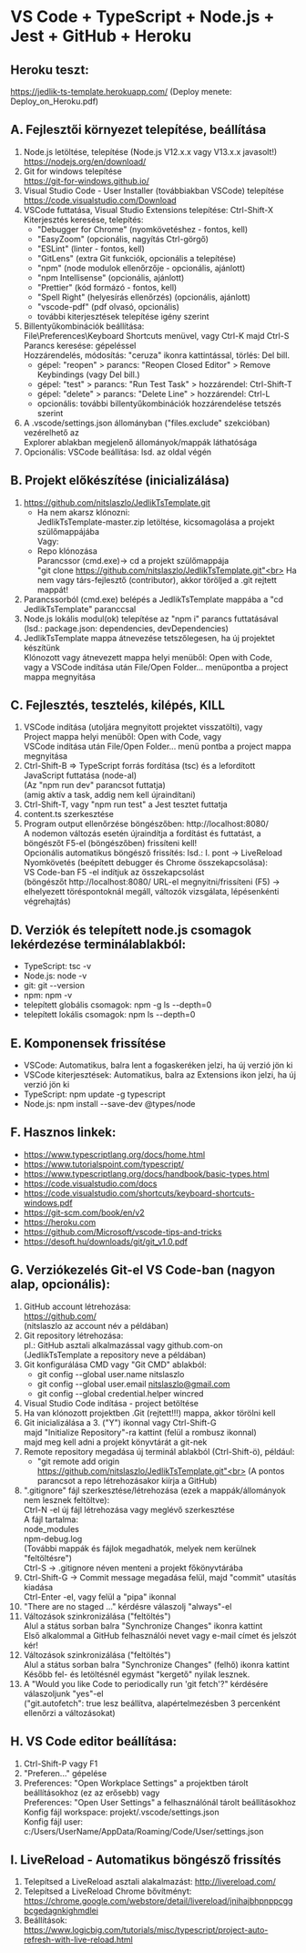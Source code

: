 #  VS Code + TypeScript + Node.js + Jest + GitHub + Heroku

## Heroku teszt:
https://jedlik-ts-template.herokuapp.com/ (Deploy menete: Deploy_on_Heroku.pdf)

## A.  Fejlesztői környezet telepítése, beállítása
1.  Node.js letöltése, telepítése (Node.js V12.x.x vagy V13.x.x javasolt!) <br>
    https://nodejs.org/en/download/
2.  Git for windows telepítése<br>
    https://git-for-windows.github.io/
3.  Visual Studio Code - User Installer (továbbiakban VSCode) telepítése<br>
    https://code.visualstudio.com/Download
4.  VSCode futtatása, Visual Studio Extensions telepítése: Ctrl-Shift-X<br>
    Kiterjesztés keresése, telepítés:<br>
     - "Debugger for Chrome" (nyomkövetéshez - fontos, kell)
     - "EasyZoom" (opcionális, nagyítás Ctrl-görgő)
     - "ESLint" (linter - fontos, kell)
     - "GitLens" (extra Git funkciók, opcionális a telepítése)
     - "npm" (node modulok ellenőrzője - opcionális, ajánlott)
     - "npm Intellisense" (opcionális, ajánlott)
     - "Prettier" (kód formázó - fontos, kell)
     - "Spell Right" (helyesírás ellenőrzés) (opcionális, ajánlott)
     - "vscode-pdf" (pdf olvasó, opcionális)
     - további kiterjesztések telepítése igény szerint
5. Billentyűkombinációk beállítása:<br>
    File\Preferences\Keyboard Shortcuts menüvel, vagy Ctrl-K majd Ctrl-S<br>
    Parancs keresése: gépeléssel<br>
    Hozzárendelés, módosítás: "ceruza" ikonra kattintással, törlés: Del bill.<br>
    - gépel: "reopen" > parancs: "Reopen Closed Editor" > Remove Keybindings (vagy Del bill.)
    - gépel: "test" > parancs: "Run Test Task" > hozzárendel: Ctrl-Shift-T
    - gépel: "delete" > parancs: "Delete Line" > hozzárendel: Ctrl-L
    - opcionális: további billentyűkombinációk hozzárendelése tetszés szerint
6. A .vscode/settings.json állományban ("files.exclude" szekcióban) vezérelhető az<br>
   Explorer ablakban megjelenő állományok/mappák láthatósága
7. Opcionális: VSCode beállítása: lsd. az oldal végén

## B.  Projekt előkészítése (inicializálása)
1.  https://github.com/nitslaszlo/JedlikTsTemplate.git<br>
    - Ha nem akarsz klónozni:<br>
      JedlikTsTemplate-master.zip letöltése, kicsomagolása a projekt szülőmappájába<br>
      Vagy:<br>
    - Repo klónozása<br>
      Parancssor (cmd.exe)-> cd a projekt szülőmappája<br>
      "git clone https://github.com/nitslaszlo/JedlikTsTemplate.git"<br>
      Ha nem vagy társ-fejlesztő (contributor), akkor töröljed a .git rejtett mappát!
2.  Parancssorból (cmd.exe) belépés a JedlikTsTemplate mappába a "cd JedlikTsTemplate" paranccsal
3.  Node.js lokális modul(ok) telepítése az "npm i" parancs futtatásával<br>
    (lsd.: package.json: dependencies, devDependencies)
4.  JedlikTsTemplate mappa átnevezése tetszőlegesen, ha új projektet készítünk<br>
    Klónozott vagy átnevezett mappa helyi menüből: Open with Code,<br>
    vagy a VSCode indítása után File/Open Folder... menüpontba a project mappa megnyitása<br>

## C.  Fejlesztés, tesztelés, kilépés, KILL
1.  VSCode indítása (utoljára megnyitott projektet visszatölti), vagy<br>
    Project mappa helyi menüből: Open with Code, vagy<br>
    VSCode indítása után File/Open Folder... menü pontba a project mappa megnyitása
2.  Ctrl-Shift-B => TypeScript forrás fordítása (tsc) és a lefordított JavaScript futtatása (node-al)<br>
    (Az "npm run dev" parancsot futtatja)<br>
    (amig aktív a task, addig nem kell újraindítani)
3.  Ctrl-Shift-T, vagy "npm run test" a Jest tesztet futtatja<br>
4.  content.ts szerkesztése
5.  Program output ellenőrzése böngészőben: http://localhost:8080/<br>
    A nodemon változás esetén újraindítja a fordítást és futtatást, a böngészőt F5-el (böngészőben) frissíteni kell!<br>
    Opcionális automatikus böngésző frissítés: lsd.: I. pont -> LiveReload<br>
    Nyomkövetés (beépített debugger és Chrome összekapcsolása):<br>
    VS Code-ban F5 -el indítjuk az összekapcsolást<br>
    (böngészőt http://localhost:8080/ URL-el megnyitni/frissíteni (F5) -> elhelyezett töréspontoknál megáll, változók vizsgálata, lépésenkénti végrehajtás)

## D. Verziók és telepített node.js csomagok lekérdezése terminálablakból:
- TypeScript: tsc -v
- Node.js: node -v
- git: git --version
- npm: npm -v
- telepített globális csomagok: npm -g ls --depth=0
- telepített lokális csomagok: npm ls --depth=0

## E. Komponensek frissítése<br>
- VSCode: Automatikus, balra lent a fogaskeréken jelzi, ha új verzió jön ki
- VSCode kiterjesztések: Automatikus, balra az Extensions ikon jelzi, ha új verzió jön ki
- TypeScript: npm update -g typescript
- Node.js: npm install --save-dev @types/node

## F. Hasznos linkek:
- https://www.typescriptlang.org/docs/home.html
- https://www.tutorialspoint.com/typescript/
- https://www.typescriptlang.org/docs/handbook/basic-types.html
- https://code.visualstudio.com/docs
- https://code.visualstudio.com/shortcuts/keyboard-shortcuts-windows.pdf
- https://git-scm.com/book/en/v2
- https://heroku.com
- https://github.com/Microsoft/vscode-tips-and-tricks
- https://desoft.hu/downloads/git/git_v1.0.pdf

## G. Verziókezelés Git-el VS Code-ban (nagyon alap, opcionális):
1. GitHub account létrehozása:<br>
   https://github.com/<br>
   (nitslaszlo az account név a példában)
2. Git repository létrehozása:<br>
   pl.: GitHub asztali alkalmazással vagy github.com-on<br>
   (JedlikTsTemplate a repository neve a példában)
3. Git konfigurálása CMD vagy "Git CMD" ablakból:
   - git config --global user.name nitslaszlo
   - git config --global user.email nitslaszlo@gmail.com
   - git config --global credential.helper wincred
4. Visual Studio Code indítása - project betöltése
5. Ha van klónozott projektben .Git (rejtett!!!) mappa, akkor törölni kell
6. Git inicializálása a 3. ("Y") ikonnal vagy Ctrl-Shift-G<br>
   majd "Initialize Repository"-ra kattint (felül a rombusz ikonnal)<br>
   majd meg kell adni a projekt könyvtárát a git-nek
7. Remote repository megadása új terminál ablakból (Ctrl-Shift-ö), például:
   - "git remote add origin https://github.com/nitslaszlo/JedlikTsTemplate.git"<br>
   (A pontos parancsot a repo létrehozásakor kiírja a GitHub)   
8. ".gitignore" fájl szerkesztése/létrehozása (ezek a mappák/állományok nem lesznek feltöltve):<br>
   Ctrl-N -el új fájl létrehozása vagy meglévő szerkesztése<br>
   A fájl tartalma:<br>
   node_modules<br>
   npm-debug.log<br>
   (További mappák és fájlok megadhatók, melyek nem kerülnek "feltöltésre")<br>
   Ctrl-S -> .gitignore néven menteni a projekt főkönyvtárába
9. Ctrl-Shift-G -> Commit message megadása felül, majd "commit" utasítás kiadása<br>
   Ctrl-Enter -el, vagy felül a "pipa" ikonnal<br>
10. "There are no staged ..." kérdésre válaszolj "always"-el
11. Változások szinkronizálása ("feltöltés")<br>
    Alul a státus sorban balra "Synchronize Changes" ikonra kattint<br>
    Első alkalommal a GitHub felhasználói nevet vagy e-mail címet és jelszót kér!
12. Változások szinkronizálása ("feltöltés")<br>
    Alul a státus sorban balra "Synchronize Changes" (felhő) ikonra kattint<br>
    Később fel- és letöltésnél egymást "kergető" nyilak lesznek.
13. A "Would you like Code to periodically run 'git fetch'?"  kérdésére válaszoljunk "yes"-el<br>
    ("git.autofetch": true lesz beállítva, alapértelmezésben 3 percenként ellenőrzi a változásokat)

## H. VS Code editor beállítása:
1. Ctrl-Shift-P vagy F1
2. "Preferen..." gépelése
3. Preferences: "Open Workplace Settings" a projektben tárolt beállításokhoz (ez az erősebb) vagy<br>
   Preferences: "Open User Settings" a felhasználónál tárolt beállításokhoz<br>
   Konfig fájl workspace: projekt/.vscode/settings.json<br>
   Konfig fájl user: c:/Users/UserName/AppData/Roaming/Code/User/settings.json

## I. LiveReload - Automatikus böngésző frissítés
1. Telepítsed a LiveReload asztali alakalmazást: http://livereload.com/
2. Telepítsed a LiveReload Chrome bővítményt:<br>
    https://chrome.google.com/webstore/detail/livereload/jnihajbhpnppcggbcgedagnkighmdlei
3. Beállítások:<br>
    https://www.logicbig.com/tutorials/misc/typescript/project-auto-refresh-with-live-reload.html

